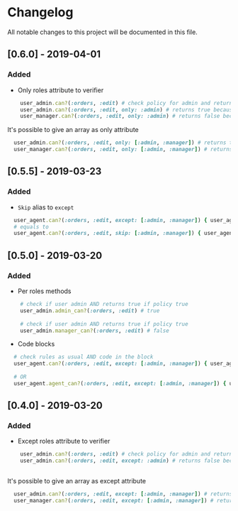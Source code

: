 # Changelog
All notable changes to this project will be documented in this file.

## [0.6.0] - 2019-04-01
### Added
- Only roles attribute to verifier
```ruby
    user_admin.can?(:orders, :edit) # check policy for admin and returns true if policy true
    user_admin.can?(:orders, :edit, only: :admin) # returns true because the user is an admin and we included only admin
    user_manager.can?(:orders, :edit, only: :admin) # returns false because user is manager and we included only admin
```
It's possible to give an array as only attribute

```ruby
  user_admin.can?(:orders, :edit, only: [:admin, :manager]) # returns true
  user_manager.can?(:orders, :edit, only: [:admin, :manager]) # returns true
```

## [0.5.5] - 2019-03-23
### Added
- `Skip` alias to `except`
```ruby
  user_agent.can?(:orders, :edit, except: [:admin, :manager]) { user_agent.orders.include?(order) }
  # equals to
  user_agent.can?(:orders, :edit, skip: [:admin, :manager]) { user_agent.orders.include?(order) }
```

## [0.5.0] - 2019-03-20
### Added
- Per roles methods
```ruby
    # check if user admin AND returns true if policy true
    user_admin.admin_can?(:orders, :edit) # true
    
    # check if user admin AND returns true if policy true
    user_admin.manager_can?(:orders, :edit) # false
```
- Code blocks
```ruby
  # check rules as usual AND code in the block   
  user_agent.can?(:orders, :edit, except: [:admin, :manager]) { user_agent.orders.include?(order) }
  
  # OR   
  user_agent.agent_can?(:orders, :edit, except: [:admin, :manager]) { user_agent.orders.include?(order) }
```

## [0.4.0] - 2019-03-20
### Added
- Except roles attribute to verifier
```ruby
    user_admin.can?(:orders, :edit) # check policy for admin and returns true if policy true
    user_admin.can?(:orders, :edit, except: :admin) # returns false because user is admin and we excluded admin
    
```
It's possible to give an array as except attribute

```ruby
  user_admin.can?(:orders, :edit, except: [:admin, :manager]) # returns false
  user_manager.can?(:orders, :edit, except: [:admin, :manager]) # returns false
```
